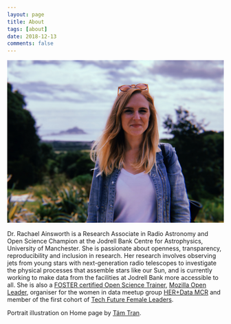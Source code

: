 ```yaml
---
layout: page
title: About
tags: [about]
date: 2018-12-13
comments: false
---
```


![](https://raw.githubusercontent.com/rainsworth/rainsworth.github.io/master/assets/img/about.jpg)

Dr. Rachael Ainsworth is a Research Associate in Radio Astronomy and Open Science Champion at the Jodrell Bank Centre for Astrophysics, University of Manchester. She is passionate about openness, transparency, reproducibility and inclusion in research. Her research involves observing jets from young stars with next-generation radio telescopes to investigate the physical processes that assemble stars like our Sun, and is currently working to make data from the facilities at Jodrell Bank more accessible to all. She is also a [FOSTER certified Open Science Trainer](https://www.fosteropenscience.eu/bootcamp), [Mozilla Open Leader](https://mozilla.github.io/leadership-training/round-4/projects/#resources-for-open-science-in-astronomy-rosa), organiser for the women in data meetup group [HER+Data MCR](https://rainsworth.github.io/HER-Data-MCR/) and member of the first cohort of [Tech Future Female Leaders](https://rainsworth.github.io/Tech-Future-Female-Leaders/).

Portrait illustration on Home page by [Täm Tran](https://www.instagram.com/catlockholmes/).
